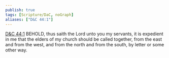 ```yaml
---
publish: true
tags: [Scripture/DaC, noGraph]
aliases: ["D&C 44:1"]
---
```

[D&C 44:1](https://churchofjesuschrist.org/study/scriptures/dc-testament/dc/44?lang=eng&id=p1#p1) BEHOLD, thus saith the Lord unto you my servants, it is expedient in me that the elders of my church should be called together, from the east and from the west, and from the north and from the south, by letter or some other way.
